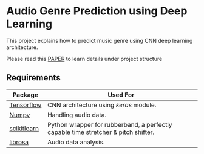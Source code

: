 # Audio Genre Prediction using Deep Learning

This project explains how to predict music genre using CNN deep learning architecture.

Please read this [PAPER](https://github.com/orhanors/Audio-Genre-Prediction-using-Deep-Learning/blob/master/Audio-Genre-Classification/Paper.pdf) to learn details under project structure

## Requirements

|Package|Used For|
|---|---|
|[Tensorflow](https://github.com/cython/cython) | CNN architecture using _keras_ module.|
|[Numpy](https://github.com/numpy/numpy)|Handling audio data.|
|[scikitlearn](https://github.com/scikit-learn/scikit-learn)|Python wrapper for rubberband, a perfectly capable time stretcher & pitch shifter.|
|[librosa](https://github.com/librosa/librosa)|Audio data analysis.|

